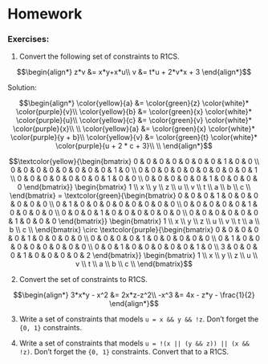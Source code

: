 # Homework

### Exercises:

1. Convert the following set of constraints to R1CS.
```math
\begin{align*}
z*v &= x*y+x*u\\
v &= t*u + 2*v*x + 3
\end{align*}
```
Solution:
```math
\begin{align*}

\color{yellow}{a} &= \color{green}{z} \color{white}*  \color{purple}{v}\\
\color{yellow}{b} &= \color{green}{x} \color{white}* \color{purple}{u}\\
\color{yellow}{c} &= \color{green}{v} \color{white}* \color{purple}{x}\\
\\
\color{yellow}{a} &= \color{green}{x} \color{white}* \color{purple}{y + b}\\
\color{yellow}{v} &= \color{green}{t} \color{white}* \color{purple}{u + 2 * c + 3}\\   
\\
\end{align*}
```

```math
\textcolor{yellow}{\begin{bmatrix}
0 & 0 & 0 & 0 & 0 & 0 & 0 & 1 & 0 & 0 \\
0 & 0 & 0 & 0 & 0 & 0 & 0 & 0 & 1 & 0 \\
0 & 0 & 0 & 0 & 0 & 0 & 0 & 0 & 0 & 1 \\
0 & 0 & 0 & 0 & 0 & 0 & 0 & 1 & 0 & 0 \\
0 & 0 & 0 & 0 & 0 & 1 & 0 & 0 & 0 & 0 
\end{bmatrix}} \begin{bmatrix}
1 \\
x \\
y \\
z \\
u \\
v \\
t \\
a \\
b \\
c \\
\end{bmatrix} = 
\textcolor{green}{\begin{bmatrix}
0 & 0 & 0 & 1 & 0 & 0 & 0 & 0 & 0 & 0 \\
0 & 1 & 0 & 0 & 0 & 0 & 0 & 0 & 0 & 0 \\
0 & 0 & 0 & 0 & 0 & 1 & 0 & 0 & 0 & 0 \\
0 & 0 & 0 & 1 & 0 & 0 & 0 & 0 & 0 & 0 \\
0 & 0 & 0 & 0 & 0 & 0 & 1 & 0 & 0 & 0 
\end{bmatrix}} \begin{bmatrix}
1 \\
x \\
y \\
z \\
u \\
v \\
t \\
a \\
b \\
c \\
\end{bmatrix} \circ 
\textcolor{purple}{\begin{bmatrix}
0 & 0 & 0 & 0 & 0 & 1 & 0 & 0 & 0 & 0 \\
0 & 0 & 0 & 0 & 1 & 0 & 0 & 0 & 0 & 0 \\
0 & 1 & 0 & 0 & 0 & 0 & 0 & 0 & 0 & 0 \\
0 & 0 & 1 & 0 & 0 & 0 & 0 & 0 & 1 & 0 \\
3 & 0 & 0 & 0 & 1 & 0 & 0 & 0 & 0 & 2 
\end{bmatrix}} \begin{bmatrix}
1 \\
x \\
y \\
z \\
u \\
v \\
t \\
a \\
b \\
c \\
\end{bmatrix}
```


2. Convert the set of constraints to R1CS.
```math
\begin{align*}
3*x*y - x^2 &= 2x*z-z^2\\
-x^3 &= 4x - z*y - \frac{1}{2}  
\end{align*}
```

3. Write a set of constraints that models `u = x && y && !z`. Don’t forget the `{0, 1}` constraints.

4. Write a set of constraints that models `u = !(x || (y && z)) || (x && !z)`. Don’t forget the `{0, 1}` constraints. Convert that to a R1CS.